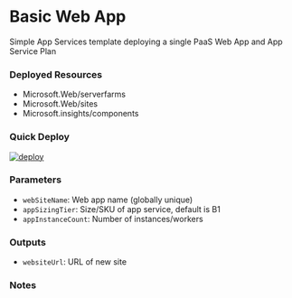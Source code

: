 # Basic Web App
Simple App Services template deploying a single PaaS Web App and App Service Plan

### Deployed Resources
- Microsoft.Web/serverfarms
- Microsoft.Web/sites
- Microsoft.insights/components

### Quick Deploy
[![deploy](https://raw.githubusercontent.com/benc-uk/azure-arm/master/etc/azuredeploy.png)](https://portal.azure.com/#create/Microsoft.Template/uri/https%3A%2F%2Fraw.githubusercontent.com%2Fbenc-uk%2Fazure-arm%2Fmaster%2Fpaas-web%2Fbasic-webapp%2Fazuredeploy.json)  

### Parameters
- `webSiteName`: Web app name (globally unique)
- `appSizingTier`: Size/SKU of app service, default is B1
- `appInstanceCount`: Number of instances/workers

### Outputs
- `websiteUrl`: URL of new site

### Notes